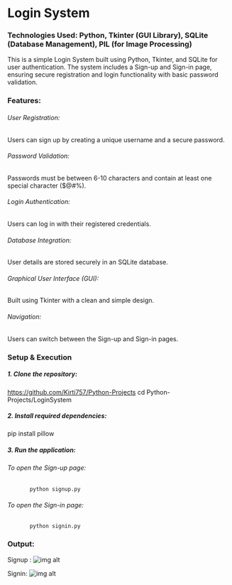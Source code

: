 # Login System

### Technologies Used: Python, Tkinter (GUI Library), SQLite (Database Management), PIL (for Image Processing)
This is a simple Login System built using Python, Tkinter, and SQLite for user authentication. The system includes a Sign-up and Sign-in page, ensuring secure registration and login functionality with basic password validation.

### Features:

###### User Registration:
Users can sign up by creating a unique username and a secure password.
###### Password Validation:
Passwords must be between 6-10 characters and contain at least one special character ($@#%).
###### Login Authentication:
Users can log in with their registered credentials.
###### Database Integration:
User details are stored securely in an SQLite database.
###### Graphical User Interface (GUI):
Built using Tkinter with a clean and simple design.
###### Navigation:
Users can switch between the Sign-up and Sign-in pages.

### Setup & Execution
##### 1. Clone the repository:
https://github.com/Kirti757/Python-Projects
cd Python-Projects/LoginSystem
##### 2. Install required dependencies:
pip install pillow
##### 3. Run the application:
 ###### To open the Sign-up page:
           python signup.py
 ###### To open the Sign-in page:
           python signin.py
           
### Output:
Signup : ![img alt](https://github.com/Kirti757/Python-Projects/blob/main/Outputimages/Signuppage.png?raw=true)

Signin:  ![img alt](https://github.com/Kirti757/Python-Projects/blob/main/Outputimages/Signinpage.png?raw=true)
